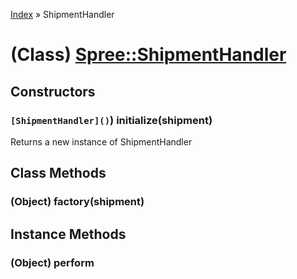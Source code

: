 [Index](../_index.md) » ShipmentHandler

# (Class) [Spree::ShipmentHandler](http://m.gymplayer.com/shipment_handler.rb)

## Constructors
###  `[ShipmentHandler]()`) **initialize**(shipment)
Returns a new instance of ShipmentHandler

## Class Methods
### (Object) **factory**(shipment)


## Instance Methods
### (Object) **perform**

